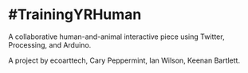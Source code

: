 #TrainingYRHuman
================

A collaborative human-and-animal interactive piece using Twitter, Processing, and Arduino.

A project by ecoarttech, Cary Peppermint, Ian Wilson, Keenan Bartlett.
